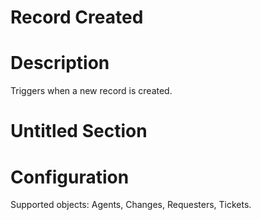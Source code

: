 ﻿# Record Created

# Description

Triggers when a new record is created.

# Untitled Section

# Configuration

Supported objects: Agents, Changes, Requesters, Tickets.
